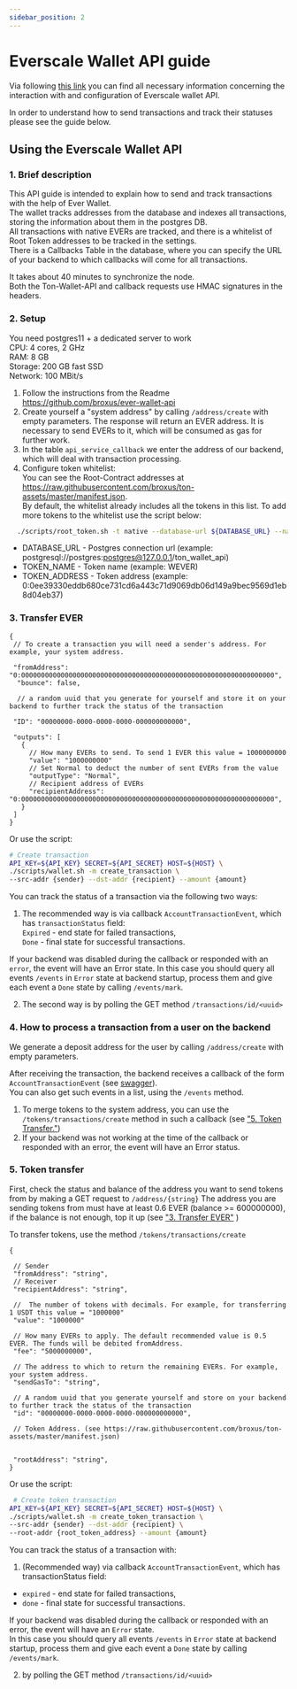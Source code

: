 ```yaml
---
sidebar_position: 2
---
```


# Everscale Wallet API guide

Via following [this link](https://github.com/broxus/ever-wallet-api) you can find all necessary information concerning the interaction with and configuration of Everscale wallet API. 

In order to understand how to send transactions and track their statuses please see the guide below.

## Using the Everscale Wallet API

### 1. Brief description

This API guide is intended to explain how to send and track transactions with the help of Ever Wallet.    
The wallet tracks addresses from the database and indexes all transactions, storing the information about them in the postgres DB.    
All transactions with native EVERs are tracked, and there is a whitelist of Root Token addresses to be tracked in the settings.   
There is a Callbacks Table in the database, where you can specify the URL of your backend to which callbacks will come for all transactions.

It takes about 40 minutes to synchronize the node.  
Both the Ton-Wallet-API and callback requests use HMAC signatures in the headers.

### 2. Setup

You need postgres11 + a dedicated server to work    
CPU: 4 cores, 2 GHz   
RAM: 8 GB    
Storage: 200 GB fast SSD    
Network: 100 MBit/s   

1. Follow the instructions from the Readme https://github.com/broxus/ever-wallet-api
2. Create yourself a "system address" by calling `/address/create` with empty parameters. The response will return an EVER address. It is necessary to send EVERs to it, which will be consumed as gas for further work.
3. In the table `api_service_callback` we enter the address of our backend, which will deal with transaction processing.
4. Configure token whitelist:   
You can see the Root-Contract addresses at https://raw.githubusercontent.com/broxus/ton-assets/master/manifest.json.  
By default, the whitelist already includes all the tokens in this list.
To add more tokens to the whitelist use the script below:

```bash
  ./scripts/root_token.sh -t native --database-url ${DATABASE_URL} --name ${TOKEN_NAME} --address ${TOKEN_ADDRESS}
```
- DATABASE_URL - Postgres connection url (example: postgresql://postgres:postgres@127.0.0.1/ton_wallet_api)
- TOKEN_NAME - Token name (example: WEVER)
- TOKEN_ADDRESS - Token address (example: 0:0ee39330eddb680ce731cd6a443c71d9069db06d149a9bec9569d1eb8d04eb37)

### 3. Transfer EVER

```
{
 // To create a transaction you will need a sender's address. For example, your system address.   

 "fromAddress": "0:0000000000000000000000000000000000000000000000000000000000000000",  
  "bounce": false,    

  // a random uuid that you generate for yourself and store it on your backend to further track the status of the transaction

 "ID": "00000000-0000-0000-0000-000000000000",      
 
 "outputs": [
   {
     // How many EVERs to send. To send 1 EVER this value = 1000000000
     "value": "1000000000"
     // Set Normal to deduct the number of sent EVERs from the value    
     "outputType": "Normal",    
     // Recipient address of EVERs    
     "recipientAddress": "0:0000000000000000000000000000000000000000000000000000000000000000",    
   }
 ]
}
```

Or use the script:

```bash
# Create transaction
API_KEY=${API_KEY} SECRET=${API_SECRET} HOST=${HOST} \
./scripts/wallet.sh -m create_transaction \
--src-addr {sender} --dst-addr {recipient} --amount {amount}
```

You can track the status of a transaction via the following two ways:

1. The recommended way is via callback `AccountTransactionEvent`, which has `transactionStatus` field:    
`Expired` - end state for failed transactions,  
`Done` - final state for successful transactions. 

If your backend was disabled during the callback or responded with an `error`, the event will have an Error state. In this case you should query all events `/events` in `Error` state at backend startup, process them and give each event a `Done` state by calling `/events/mark`. 

2. The second way is by polling the GET method `/transactions/id/<uuid>`

### 4. How to process a transaction from a user on the backend

We generate a deposit address for the user by calling  `/address/create` with empty parameters.

After receiving the transaction, the backend receives a callback of the form `AccountTransactionEvent` (see [swagger](https://tonapi.broxus.com/swagger.yaml)).   
You can also get such events in a list, using the `/events` method.

1. To merge tokens to the system address, you can use the `/tokens/transactions/create` method in such a callback (see ["5. Token Transfer."](#5-token-transfer))
2. If your backend was not working at the time of the callback or responded with an error, the event will have an Error status.

### 5. Token transfer

First, check the status and balance of the address you want to send tokens from by making a GET request to `/address/{string}`
The address you are sending tokens from must have at least 0.6 EVER (balance >= 600000000), if the balance is not enough, top it up (see ["3. Transfer EVER"](#3-transfer-ever) )

To transfer tokens, use the method `/tokens/transactions/create`

```
{

 // Sender  
 "fromAddress": "string",  
 // Receiver            
 "recipientAddress": "string",              

 //  The number of tokens with decimals. For example, for transferring 1 USDT this value = "1000000"
 "value": "1000000"

 // How many EVERs to apply. The default recommended value is 0.5 EVER. The funds will be debited fromAddress.
 "fee": "5000000000",  

 // The address to which to return the remaining EVERs. For example, your system address.
 "sendGasTo": "string",                                

 // A random uuid that you generate yourself and store on your backend to further track the status of the transaction
 "id": "00000000-0000-0000-0000-000000000000",      

 // Token Address. (see https://raw.githubusercontent.com/broxus/ton-assets/master/manifest.json)
 

 "rootAddress": "string",                    
}
```

Or use the script:

```bash
 # Create token transaction
API_KEY=${API_KEY} SECRET=${API_SECRET} HOST=${HOST} \
./scripts/wallet.sh -m create_token_transaction \
--src-addr {sender} --dst-addr {recipient} \
--root-addr {root_token_address} --amount {amount}
```
You can track the status of a transaction with: 
1) (Recommended way) via callback `AccountTransactionEvent`, which has transactionStatus field:
- `expired` - end state for failed transactions,
- `done` - final state for successful transactions. 


If your backend was disabled during the callback or responded with an error, the event will have an `Error` state.    
In this case you should query all events `/events` in `Error` state at backend startup, process them and give each event a `Done` state by calling `/events/mark`.  
 
2) by polling the GET method `/transactions/id/<uuid>`

